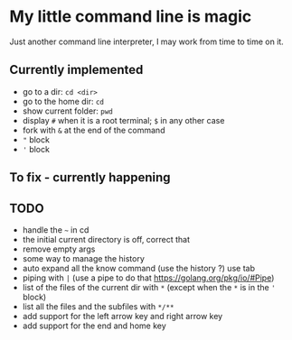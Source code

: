 # My little command line is magic
Just another command line interpreter, I may work from time to time on it.

## Currently implemented
- go to a dir: `cd <dir>`
- go to the home dir: `cd`
- show current folder: `pwd`
- display `#` when it is a root terminal; `$` in any other case
- fork with `&` at the end of the command
- `"` block
- `'` block

## To fix - currently happening

## TODO
- handle the `~` in cd
- the initial current directory is off, correct that
- remove empty args
- some way to manage the history
- auto expand all the know command (use the history ?) use tab
- piping with `|` (use a pipe to do that https://golang.org/pkg/io/#Pipe)
- list of the files of the current dir with `*` (except when the `*` is in the `'` block)
- list all the files and the subfiles with `*/**`
- add support for the left arrow key and right arrow key
- add support for the end and home key
